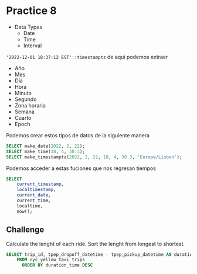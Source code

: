 # Practice 8

- Data Types
    - Date
    - Time
    - Interval

`'2022-12-01 18:37:12 EST'::timestamptz` de aqui podemos extraer
- Año
- Mes
- Día
- Hora
- Minuto
- Segundo
- Zona horaria
- Semana
- Cuarto
- Epoch

Podemos crear estos tipos de datos de la siguiente manera
```sql
SELECT make_date(2022, 2, 22);
SELECT make_time(18, 4, 30.3);
SELECT make_timestamptz(2022, 2, 22, 18, 4, 30.3, 'Europe/Lisbon');
```
Podemos acceder a estas fuciones que nos regresan tiempos
```sql
SELECT
    current_timestamp,
    localtimestamp,
    current_date,
    current_time,
    localtime,
    now();
```


## Challenge
Calculate the lenght of each ride. Sort the lenght from longest to shortest.
```sql
SELECT trip_id, tpep_dropoff_datetime - tpep_pickup_datetime AS duration_time
    FROM nyc_yellow_taxi_trips
      ORDER BY duration_time DESC
```